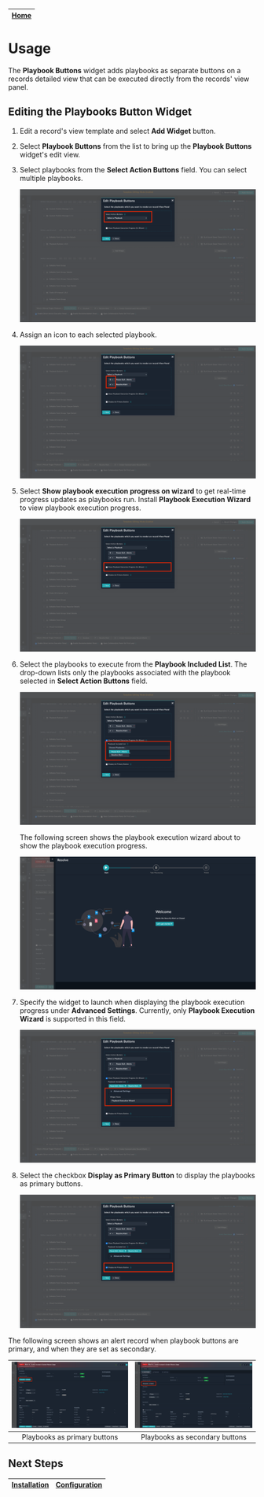 | [Home](../README.md) |
|----------------------|

# Usage

The **Playbook Buttons** widget adds playbooks as separate buttons on a records detailed view that can be executed directly from the records' view panel.

## Editing the Playbooks Button Widget

1. Edit a record's view template and select **Add Widget** button.

2. Select **Playbook Buttons** from the list to bring up the **Playbook Buttons** widget's edit view.

3. Select playbooks from the **Select Action Buttons** field. You can select multiple playbooks.

    ![Select playbooks dialog image](./res/edit-view-00.png)

4. Assign an icon to each selected playbook.

    ![Playbooks with icons added image](./res/edit-view-01.png)

5. Select **Show playbook execution progress on wizard** to get real-time progress updates as playbooks run. Install **Playbook Execution Wizard** to view playbook execution progress.

    ![Playbook execution progress on wizard checkbox](./res/edit-view-02.png)

6. Select the playbooks to execute from the **Playbook Included List**. The drop-down lists only the playbooks associated with the playbook selected in **Select Action Buttons** field.

    ![Playbooks to include dropdown](./res/edit-view-03.png)

    The following screen shows the playbook execution wizard about to show the playbook execution progress.

    ![Playbook Execution Wizard Screen](./res/playbook-execution-wizard-00.png)

7. Specify the widget to launch when displaying the playbook execution progress under **Advanced Settings**. Currently, only **Playbook Execution Wizard** is supported in this field.

    ![Widget to display playbook execution](./res/edit-view-04.png)

8. Select the checkbox **Display as Primary Button** to display the playbooks as primary buttons.

    ![Set playbooks as primary buttons](./res/edit-view-05.png)

The following screen shows an alert record when playbook buttons are primary, and when they are set as secondary.

|![Widget to display playbook execution](./res/playbook-action-btn-primary.png)|![Widget to display playbook execution](./res/playbook-action-btn-secondary.png)|
|:--:|:--:|
|Playbooks as primary buttons|Playbooks as secondary buttons|

## Next Steps

| [Installation](./setup.md#installation) | [Configuration](./setup.md#configuration) |
|-----------------------------------------|-------------------------------------------|